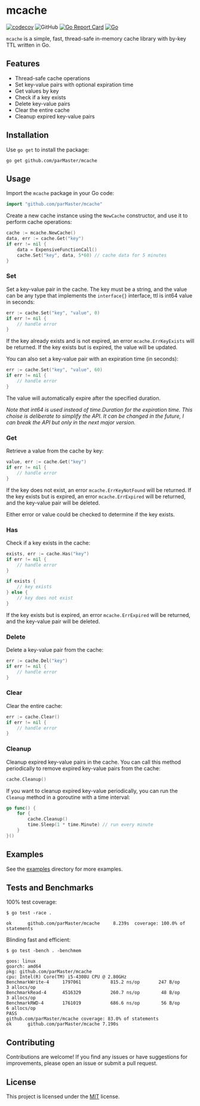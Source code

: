 # mcache

[![codecov](https://codecov.io/gh/parMaster/mcache/branch/main/graph/badge.svg?token=K6685ZN3YS)](https://codecov.io/gh/parMaster/mcache)
![GitHub](https://img.shields.io/github/license/parMaster/mcache)
[![Go Report Card](https://goreportcard.com/badge/github.com/parMaster/mcache)](https://goreportcard.com/report/github.com/parMaster/mcache)
[![Go](https://github.com/parMaster/zoomrs/actions/workflows/go.yml/badge.svg)](https://github.com/parMaster/zoomrs/actions/workflows/go.yml)

`mcache` is a simple, fast, thread-safe in-memory cache library with by-key TTL written in Go.

## Features

- Thread-safe cache operations
- Set key-value pairs with optional expiration time
- Get values by key
- Check if a key exists
- Delete key-value pairs
- Clear the entire cache
- Cleanup expired key-value pairs

## Installation

Use `go get` to install the package:

```shell
go get github.com/parMaster/mcache
```

## Usage

Import the `mcache` package in your Go code:

```go
import "github.com/parMaster/mcache"
```

Create a new cache instance using the `NewCache` constructor, and use it to perform cache operations:

```go
cache := mcache.NewCache()
data, err := cache.Get("key")
if err != nil {
	data = ExpensiveFunctionCall()
	cache.Set("key", data, 5*60) // cache data for 5 minutes
}
```

### Set

Set a key-value pair in the cache. The key must be a string, and the value can be any type that implements the `interface{}` interface, ttl is int64 value in seconds:

```go
err := cache.Set("key", "value", 0)
if err != nil {
    // handle error
}
```

If the key already exists and is not expired, an error `mcache.ErrKeyExists` will be returned. If the key exists but is expired, the value will be updated.

You can also set a key-value pair with an expiration time (in seconds):

```go
err := cache.Set("key", "value", 60)
if err != nil {
    // handle error
}
```

The value will automatically expire after the specified duration.

_Note that int64 is used instead of time.Duration for the expiration time. This choise is deliberate to simplify the API. It can be changed in the future, I can break the API but only in the next major version._

### Get

Retrieve a value from the cache by key:

```go
value, err := cache.Get("key")
if err != nil {
    // handle error
}
```

If the key does not exist, an error `mcache.ErrKeyNotFound` will be returned. If the key exists but is expired, an error `mcache.ErrExpired` will be returned, and the key-value pair will be deleted.

Either error or value could be checked to determine if the key exists.

### Has

Check if a key exists in the cache:

```go
exists, err := cache.Has("key")
if err != nil {
    // handle error
}

if exists {
    // key exists
} else {
    // key does not exist
}
```

If the key exists but is expired, an error `mcache.ErrExpired` will be returned, and the key-value pair will be deleted.

### Delete

Delete a key-value pair from the cache:

```go
err := cache.Del("key")
if err != nil {
    // handle error
}
```

### Clear

Clear the entire cache:

```go
err := cache.Clear()
if err != nil {
    // handle error
}
```

### Cleanup

Cleanup expired key-value pairs in the cache. You can call this method periodically to remove expired key-value pairs from the cache:

```go
cache.Cleanup()
```

If you want to cleanup expired key-value periodically, you can run the `Cleanup` method in a goroutine with a time interval:

```go
go func() {
	for {
		cache.Cleanup()
		time.Sleep(1 * time.Minute) // run every minute
	}
}()
```

## Examples

See the [examples](https://github.com/parMaster/mcache/tree/main/examples) directory for more examples.

## Tests and Benchmarks

100% test coverage:

```shell
$ go test -race .

ok      github.com/parMaster/mcache     8.239s  coverage: 100.0% of statements
```
Blinding fast and efficient:

```shell
$ go test -bench . -benchmem

goos: linux
goarch: amd64
pkg: github.com/parMaster/mcache
cpu: Intel(R) Core(TM) i5-4308U CPU @ 2.80GHz
BenchmarkWrite-4   	 1797061	       815.2 ns/op	     247 B/op	       3 allocs/op
BenchmarkRead-4    	 4516329	       260.7 ns/op	      48 B/op	       3 allocs/op
BenchmarkRWD-4     	 1761019	       686.6 ns/op	      56 B/op	       6 allocs/op
PASS
github.com/parMaster/mcache	coverage: 83.0% of statements
ok  	github.com/parMaster/mcache	7.190s
```

## Contributing

Contributions are welcome! If you find any issues or have suggestions for improvements, please open an issue or submit a pull request.

## License

This project is licensed under the [MIT](https://choosealicense.com/licenses/mit/) license.

